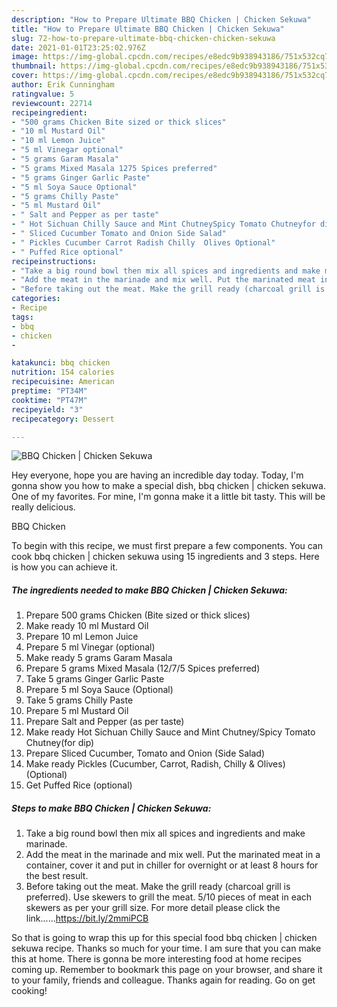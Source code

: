 ```yaml
---
description: "How to Prepare Ultimate BBQ Chicken | Chicken Sekuwa"
title: "How to Prepare Ultimate BBQ Chicken | Chicken Sekuwa"
slug: 72-how-to-prepare-ultimate-bbq-chicken-chicken-sekuwa
date: 2021-01-01T23:25:02.976Z
image: https://img-global.cpcdn.com/recipes/e8edc9b938943186/751x532cq70/bbq-chicken-chicken-sekuwa-recipe-main-photo.jpg
thumbnail: https://img-global.cpcdn.com/recipes/e8edc9b938943186/751x532cq70/bbq-chicken-chicken-sekuwa-recipe-main-photo.jpg
cover: https://img-global.cpcdn.com/recipes/e8edc9b938943186/751x532cq70/bbq-chicken-chicken-sekuwa-recipe-main-photo.jpg
author: Erik Cunningham
ratingvalue: 5
reviewcount: 22714
recipeingredient:
- "500 grams Chicken Bite sized or thick slices"
- "10 ml Mustard Oil"
- "10 ml Lemon Juice"
- "5 ml Vinegar optional"
- "5 grams Garam Masala"
- "5 grams Mixed Masala 1275 Spices preferred"
- "5 grams Ginger Garlic Paste"
- "5 ml Soya Sauce Optional"
- "5 grams Chilly Paste"
- "5 ml Mustard Oil"
- " Salt and Pepper as per taste"
- " Hot Sichuan Chilly Sauce and Mint ChutneySpicy Tomato Chutneyfor dip"
- " Sliced Cucumber Tomato and Onion Side Salad"
- " Pickles Cucumber Carrot Radish Chilly  Olives Optional"
- " Puffed Rice optional"
recipeinstructions:
- "Take a big round bowl then mix all spices and ingredients and make marinade."
- "Add the meat in the marinade and mix well. Put the marinated meat in a container, cover it and put in chiller for overnight or at least 8 hours for the best result."
- "Before taking out the meat. Make the grill ready (charcoal grill is preferred). Use skewers to grill the meat. 5/10 pieces of meat in each skewers as per your grill size. For more detail please click the link......https://bit.ly/2mmiPCB"
categories:
- Recipe
tags:
- bbq
- chicken
- 

katakunci: bbq chicken  
nutrition: 154 calories
recipecuisine: American
preptime: "PT34M"
cooktime: "PT47M"
recipeyield: "3"
recipecategory: Dessert

---
```



![BBQ Chicken | Chicken Sekuwa](https://img-global.cpcdn.com/recipes/e8edc9b938943186/751x532cq70/bbq-chicken-chicken-sekuwa-recipe-main-photo.jpg)

Hey everyone, hope you are having an incredible day today. Today, I'm gonna show you how to make a special dish, bbq chicken | chicken sekuwa. One of my favorites. For mine, I'm gonna make it a little bit tasty. This will be really delicious.



BBQ Chicken 

To begin with this recipe, we must first prepare a few components. You can cook bbq chicken | chicken sekuwa using 15 ingredients and 3 steps. Here is how you can achieve it.

<!--inarticleads1-->

##### The ingredients needed to make BBQ Chicken | Chicken Sekuwa:

1. Prepare 500 grams Chicken (Bite sized or thick slices)
1. Make ready 10 ml Mustard Oil
1. Prepare 10 ml Lemon Juice
1. Prepare 5 ml Vinegar (optional)
1. Make ready 5 grams Garam Masala
1. Prepare 5 grams Mixed Masala (12/7/5 Spices preferred)
1. Take 5 grams Ginger Garlic Paste
1. Prepare 5 ml Soya Sauce (Optional)
1. Take 5 grams Chilly Paste
1. Prepare 5 ml Mustard Oil
1. Prepare  Salt and Pepper (as per taste)
1. Make ready  Hot Sichuan Chilly Sauce and Mint Chutney/Spicy Tomato Chutney(for dip)
1. Prepare  Sliced Cucumber, Tomato and Onion (Side Salad)
1. Make ready  Pickles (Cucumber, Carrot, Radish, Chilly &amp; Olives) (Optional)
1. Get  Puffed Rice (optional)




<!--inarticleads2-->

##### Steps to make BBQ Chicken | Chicken Sekuwa:

1. Take a big round bowl then mix all spices and ingredients and make marinade.
1. Add the meat in the marinade and mix well. Put the marinated meat in a container, cover it and put in chiller for overnight or at least 8 hours for the best result.
1. Before taking out the meat. Make the grill ready (charcoal grill is preferred). Use skewers to grill the meat. 5/10 pieces of meat in each skewers as per your grill size. For more detail please click the link......https://bit.ly/2mmiPCB




So that is going to wrap this up for this special food bbq chicken | chicken sekuwa recipe. Thanks so much for your time. I am sure that you can make this at home. There is gonna be more interesting food at home recipes coming up. Remember to bookmark this page on your browser, and share it to your family, friends and colleague. Thanks again for reading. Go on get cooking!
